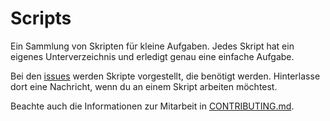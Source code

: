# Scripts

Ein Sammlung  von Skripten für kleine Aufgaben. Jedes Skript hat ein eigenes Unterverzeichnis
und erledigt genau eine einfache Aufgabe.

Bei den [issues](https://github.com/tbs1-bo/scripts/issues) werden 
Skripte vorgestellt, die benötigt werden.  Hinterlasse dort eine Nachricht, 
wenn du an einem Skript arbeiten möchtest. 

Beachte auch die Informationen zur Mitarbeit in 
[CONTRIBUTING.md](CONTRIBUTING.md).
